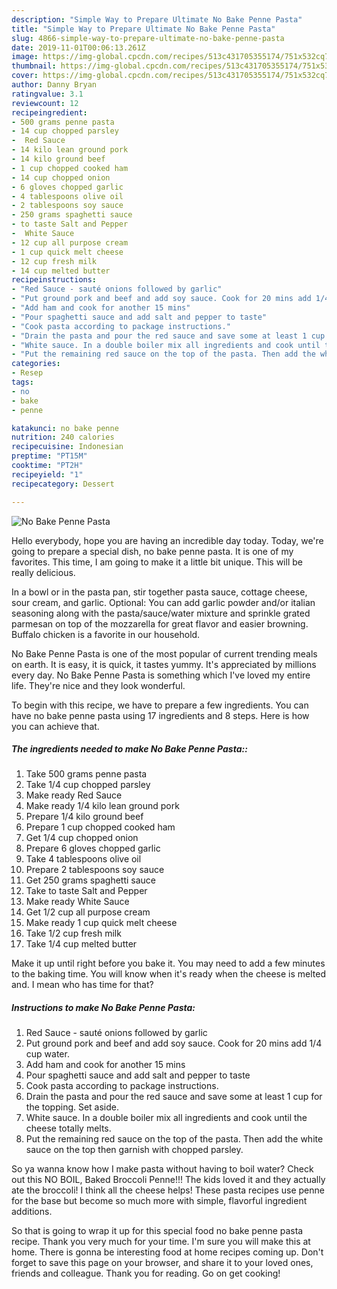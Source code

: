 ```yaml
---
description: "Simple Way to Prepare Ultimate No Bake Penne Pasta"
title: "Simple Way to Prepare Ultimate No Bake Penne Pasta"
slug: 4866-simple-way-to-prepare-ultimate-no-bake-penne-pasta
date: 2019-11-01T00:06:13.261Z
image: https://img-global.cpcdn.com/recipes/513c431705355174/751x532cq70/no-bake-penne-pasta-recipe-main-photo.jpg
thumbnail: https://img-global.cpcdn.com/recipes/513c431705355174/751x532cq70/no-bake-penne-pasta-recipe-main-photo.jpg
cover: https://img-global.cpcdn.com/recipes/513c431705355174/751x532cq70/no-bake-penne-pasta-recipe-main-photo.jpg
author: Danny Bryan
ratingvalue: 3.1
reviewcount: 12
recipeingredient:
- 500 grams penne pasta
- 14 cup chopped parsley
-  Red Sauce
- 14 kilo lean ground pork
- 14 kilo ground beef
- 1 cup chopped cooked ham
- 14 cup chopped onion
- 6 gloves chopped garlic
- 4 tablespoons olive oil
- 2 tablespoons soy sauce
- 250 grams spaghetti sauce
- to taste Salt and Pepper
-  White Sauce
- 12 cup all purpose cream
- 1 cup quick melt cheese
- 12 cup fresh milk
- 14 cup melted butter
recipeinstructions:
- "Red Sauce - sauté onions followed by garlic"
- "Put ground pork and beef and add soy sauce. Cook for 20 mins add 1/4 cup water."
- "Add ham and cook for another 15 mins"
- "Pour spaghetti sauce and add salt and pepper to taste"
- "Cook pasta according to package instructions."
- "Drain the pasta and pour the red sauce and save some at least 1 cup for the topping. Set aside."
- "White sauce. In a double boiler mix all ingredients and cook until the cheese totally melts."
- "Put the remaining red sauce on the top of the pasta. Then add the white sauce on the top then garnish with chopped parsley."
categories:
- Resep
tags:
- no
- bake
- penne

katakunci: no bake penne
nutrition: 240 calories
recipecuisine: Indonesian
preptime: "PT15M"
cooktime: "PT2H"
recipeyield: "1"
recipecategory: Dessert

---
```



![No Bake Penne Pasta](https://img-global.cpcdn.com/recipes/513c431705355174/751x532cq70/no-bake-penne-pasta-recipe-main-photo.jpg)

Hello everybody, hope you are having an incredible day today. Today, we're going to prepare a special dish, no bake penne pasta. It is one of my favorites. This time, I am going to make it a little bit unique. This will be really delicious.

In a bowl or in the pasta pan, stir together pasta sauce, cottage cheese, sour cream, and garlic. Optional: You can add garlic powder and/or italian seasoning along with the pasta/sauce/water mixture and sprinkle grated parmesan on top of the mozzarella for great flavor and easier browning. Buffalo chicken is a favorite in our household.

No Bake Penne Pasta is one of the most popular of current trending meals on earth. It is easy, it is quick, it tastes yummy. It's appreciated by millions every day. No Bake Penne Pasta is something which I've loved my entire life. They're nice and they look wonderful.


To begin with this recipe, we have to prepare a few ingredients. You can have no bake penne pasta using 17 ingredients and 8 steps. Here is how you can achieve that.

##### The ingredients needed to make No Bake Penne Pasta::

1. Take 500 grams penne pasta
1. Take 1/4 cup chopped parsley
1. Make ready  Red Sauce
1. Make ready 1/4 kilo lean ground pork
1. Prepare 1/4 kilo ground beef
1. Prepare 1 cup chopped cooked ham
1. Get 1/4 cup chopped onion
1. Prepare 6 gloves chopped garlic
1. Take 4 tablespoons olive oil
1. Prepare 2 tablespoons soy sauce
1. Get 250 grams spaghetti sauce
1. Take to taste Salt and Pepper
1. Make ready  White Sauce
1. Get 1/2 cup all purpose cream
1. Make ready 1 cup quick melt cheese
1. Take 1/2 cup fresh milk
1. Take 1/4 cup melted butter


Make it up until right before you bake it. You may need to add a few minutes to the baking time. You will know when it&#39;s ready when the cheese is melted and. I mean who has time for that? 

##### Instructions to make No Bake Penne Pasta:

1. Red Sauce - sauté onions followed by garlic
1. Put ground pork and beef and add soy sauce. Cook for 20 mins add 1/4 cup water.
1. Add ham and cook for another 15 mins
1. Pour spaghetti sauce and add salt and pepper to taste
1. Cook pasta according to package instructions.
1. Drain the pasta and pour the red sauce and save some at least 1 cup for the topping. Set aside.
1. White sauce. In a double boiler mix all ingredients and cook until the cheese totally melts.
1. Put the remaining red sauce on the top of the pasta. Then add the white sauce on the top then garnish with chopped parsley.


So ya wanna know how I make pasta without having to boil water? Check out this NO BOIL, Baked Broccoli Penne!!! The kids loved it and they actually ate the broccoli! I think all the cheese helps! These pasta recipes use penne for the base but become so much more with simple, flavorful ingredient additions. 

So that is going to wrap it up for this special food no bake penne pasta recipe. Thank you very much for your time. I'm sure you will make this at home. There is gonna be interesting food at home recipes coming up. Don't forget to save this page on your browser, and share it to your loved ones, friends and colleague. Thank you for reading. Go on get cooking!
